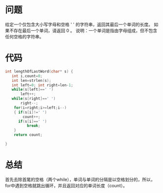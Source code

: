 # 问题 #
给定一个仅包含大小写字母和空格 ' ' 的字符串，返回其最后一个单词的长度。
如果不存在最后一个单词，请返回 0 。
说明：一个单词是指由字母组成，但不包含任何空格的字符串。
# 代码 #
```C
int lengthOfLastWord(char* s) {
   int i,count=0;
   int len=strlen(s); 
   int left=0; int right=len-1; 
   while(s[left]==' ') 
       left++; 
   while(s[right]==' ')
       right--; 
    for(i=right;i>=left;i--) 
    { if(s[i]!=' ') 
        count++; 
      if(s[i]==' ') 
          break; 
    } 
    return count; 
    
}
```
# 总结 #
首先去除首尾的空格（两个while），单词与单词的分隔是以空格划分的，所以，for中遇到空格就跳出循环，并且返回对应的单词长度（count）。